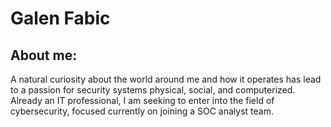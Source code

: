 # Galen Fabic

## About me:
A natural curiosity about the world around me and how it operates has lead to a passion for security systems physical, social, and computerized. Already an IT professional, I am seeking to enter into the field of cybersecurity, focused currently on joining a SOC analyst team.

<div data-iframe-width="150" data-iframe-height="270" data-share-badge-id="75ca6da5-e3e9-4d01-abab-66d839f8e1c9" data-share-badge-host="https://www.credly.com"></div><script type="text/javascript" async src="//cdn.credly.com/assets/utilities/embed.js"></script><div data-iframe-width="150" data-iframe-height="270" data-share-badge-id="bc5161be-b1b7-4c33-8a1e-612a8253483b" data-share-badge-host="https://www.credly.com"></div><script type="text/javascript" async src="//cdn.credly.com/assets/utilities/embed.js"></script><div data-iframe-width="150" data-iframe-height="270" data-share-badge-id="882a54b2-3ed9-4fde-83f9-c5ddc02bdca6" data-share-badge-host="https://www.credly.com"></div><script type="text/javascript" async src="//cdn.credly.com/assets/utilities/embed.js"></script><div data-iframe-width="150" data-iframe-height="270" data-share-badge-id="d85e20c6-0774-4e24-93e0-95e856d8aa9c" data-share-badge-host="https://www.credly.com"></div><script type="text/javascript" async src="//cdn.credly.com/assets/utilities/embed.js"></script>
